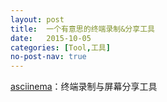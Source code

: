 ```yaml
---
layout: post
title:  一个有意思的终端录制&分享工具
date:   2015-10-05
categories: [Tool,工具]
no-post-nav: true
---
```


[asciinema](https://asciinema.org/)：终端录制与屏幕分享工具


